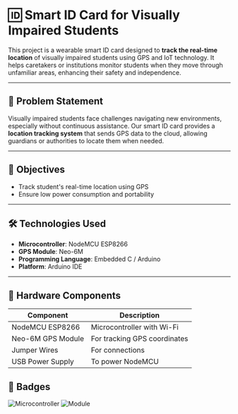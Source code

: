 # 🆔 Smart ID Card for Visually Impaired Students

This project is a wearable smart ID card designed to **track the real-time location** of visually impaired students using GPS and IoT technology. It helps caretakers or institutions monitor students when they move through unfamiliar areas, enhancing their safety and independence.

---

## 📌 Problem Statement

Visually impaired students face challenges navigating new environments, especially without continuous assistance. Our smart ID card provides a **location tracking system** that sends GPS data to the cloud, allowing guardians or authorities to locate them when needed.

---

## 🎯 Objectives

- Track student's real-time location using GPS
- Ensure low power consumption and portability

---

## 🛠️ Technologies Used

- **Microcontroller**: NodeMCU ESP8266
- **GPS Module**: Neo-6M
- **Programming Language**: Embedded C / Arduino
- **Platform**: Arduino IDE


---

## 🔩 Hardware Components

| Component             | Description                    |
|----------------------|--------------------------------|
| NodeMCU ESP8266      | Microcontroller with Wi-Fi     |
| Neo-6M GPS Module     | For tracking GPS coordinates   |
| Jumper Wires         | For connections                |
| USB Power Supply     | To power NodeMCU               |


## 🏁 Badges

![Microcontroller](https://img.shields.io/badge/Microcontroller-ESP8266-blue)
![Module](https://img.shields.io/badge/GPS-Neo--6M-green)


